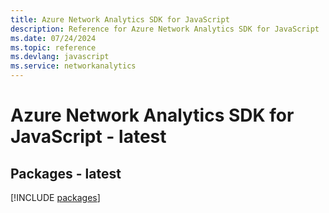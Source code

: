 ```yaml
---
title: Azure Network Analytics SDK for JavaScript
description: Reference for Azure Network Analytics SDK for JavaScript
ms.date: 07/24/2024
ms.topic: reference
ms.devlang: javascript
ms.service: networkanalytics
---
```

# Azure Network Analytics SDK for JavaScript - latest
## Packages - latest
[!INCLUDE [packages](network-analytics-index.md)]